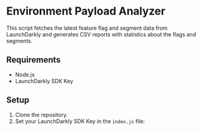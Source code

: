 # Environment Payload Analyzer

This script fetches the latest feature flag and segment data from LaunchDarkly and generates CSV reports with statistics about the flags and segments.

## Requirements

- Node.js
- LaunchDarkly SDK Key

## Setup

1. Clone the repository.
2. Set your LaunchDarkly SDK Key in the `index.js` file:
    